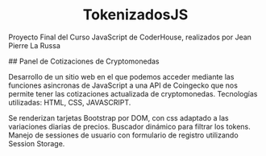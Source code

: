 # <h1 align="center">TokenizadosJS</h1>

<p>Proyecto Final del Curso JavaScript de CoderHouse, realizados por Jean Pierre La Russa</p>
## Panel de Cotizaciones de Cryptomonedas

Desarrollo de un sitio web en el que podemos acceder mediante las funciones asincronas de JavaScript a una API de Coingecko que nos permite tener las cotizaciones actualizada de cryptomonedas. Tecnologías utilizadas: HTML, CSS, JAVASCRIPT.

<p>Se renderizan tarjetas Bootstrap por DOM, con css adaptado a las variaciones diarias de precios.
Buscador dinámico para filtrar los tokens.
Manejo de sessiones de usuario con formulario de registro utilizando Session Storage.</p>